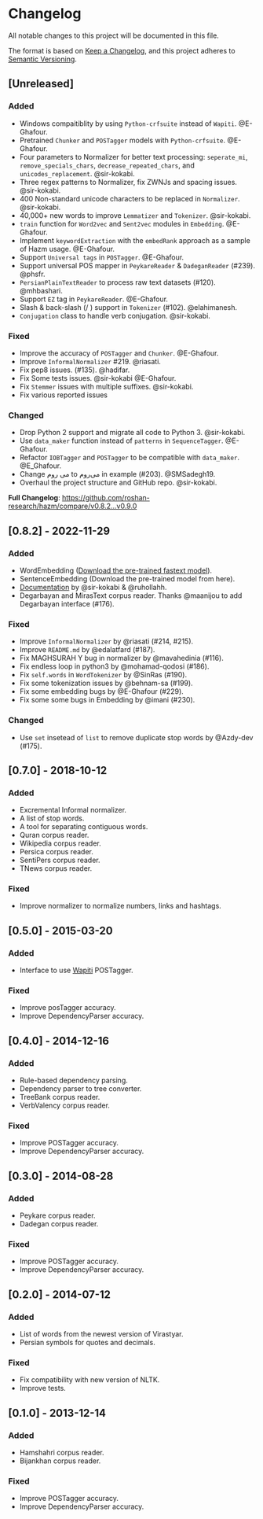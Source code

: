 # Changelog

All notable changes to this project will be documented in this file.

The format is based on [Keep a Changelog](https://keepachangelog.com/en/1.1.0/),
and this project adheres to [Semantic Versioning](https://semver.org/spec/v2.0.0.html).

## [Unreleased]

### Added
- Windows compaitiblity by using `Python-crfsuite` instead of `Wapiti`. @E-Ghafour.
- Pretrained `Chunker` and `POSTagger` models with `Python-crfsuite`. @E-Ghafour.
- Four parameters to Normalizer for better text processing: `seperate_mi`, `remove_specials_chars`, `decrease_repeated_chars`, and `unicodes_replacement`. @sir-kokabi.
- Three regex patterns to Normalizer, fix ZWNJs and spacing issues. @sir-kokabi.
- 400 Non-standard unicode characters to be replaced in `Normalizer`. @sir-kokabi.
- 40,000+ new words to improve `Lemmatizer` and `Tokenizer`. @sir-kokabi.
- `train` function for `Word2vec` and `Sent2vec` modules in `Embedding`. @E-Ghafour.
- Implement `keywordExtraction` with the `embedRank` approach as a sample of Hazm usage. @E-Ghafour.
- Support `Universal tags` in `POSTagger`. @E-Ghafour.
- Support universal POS mapper in `PeykareReader` & `DadeganReader` (#239). @phsfr.
- `PersianPlainTextReader` to process raw text datasets (#120). @mhbashari.
- Support `EZ` tag in `PeykareReader`. @E-Ghafour.
- Slash & back-slash (/ \) support in `Tokenizer` (#102). @elahimanesh.
- `Conjugation` class to handle verb conjugation. @sir-kokabi.

### Fixed
- Improve the accuracy of `POSTagger` and `Chunker`. @E-Ghafour.
- Improve `InformalNormalizer` #219. @riasati.
- Fix pep8 issues. (#135). @hadifar.
- Fix Some tests issues. @sir-kokabi @E-Ghafour.
- Fix `Stemmer` issues with multiple suffixes. @sir-kokabi.
- Fix various reported issues

### Changed
- Drop Python 2 support and migrate all code to Python 3. @sir-kokabi.
- Use `data_maker` function instead of `patterns` in `SequenceTagger`. @E-Ghafour.
- Refactor `IOBTagger` and `POSTagger` to be compatible with `data_maker`. @E_Ghafour.
- Change می روم to می‌روم in example (#203). @SMSadegh19.
- Overhaul the project structure and GitHub repo. @sir-kokabi.

**Full Changelog**: https://github.com/roshan-research/hazm/compare/v0.8.2...v0.9.0

## [0.8.2] - 2022-11-29

### Added

- WordEmbedding ([Download the pre-trained fastext model](https://mega.nz/file/GqZUlbpS#XRYP5FHbPK2LnLZ8IExrhrw3ZQ-jclNSVCz59uEhrxY)).
- SentenceEmbedding (Download the pre-trained model from here).
- [Documentation](https://www.roshan-ai.ir/hazm/docs/) by @sir-kokabi & @ruhollahh.
- Degarbayan and MirasText corpus reader. Thanks @maanijou to add Degarbayan interface (#176).

### Fixed

- Improve `InformalNormalizer` by @riasati (#214, #215).
- Improve `README.md` by @edalatfard (#187).
- Fix MAGHSURAH Y bug in normalizer by @mavahedinia (#116).
- Fix endless loop in python3 by @mohamad-qodosi (#186).
- Fix `self.words` in `WordTokenizer` by @SinRas (#190).
- Fix some tokenization issues by @behnam-sa (#199).
- Fix some embedding bugs by @E-Ghafour (#229).
- Fix some some bugs in Embedding by @imani (#230).

### Changed

- Use `set` insetead of `list` to remove duplicate stop words by @Azdy-dev (#175).

## [0.7.0] - 2018-10-12

### Added

- Excremental Informal normalizer.
- A list of stop words.
- A tool for separating contiguous words.
- Quran corpus reader.
- Wikipedia corpus reader.
- Persica corpus reader.
- SentiPers corpus reader.
- TNews corpus reader.

### Fixed

- Improve normalizer to normalize numbers, links and hashtags.

## [0.5.0] - 2015-03-20

### Added

- Interface to use [Wapiti](https://wapiti.limsi.fr/) POSTagger.

### Fixed

- Improve posTagger accuracy.
- Improve DependencyParser accuracy.
  

## [0.4.0] - 2014-12-16

### Added
- Rule-based dependency parsing.
- Dependency parser to tree converter.
- TreeBank corpus reader.
- VerbValency corpus reader.

### Fixed

- Improve POSTagger accuracy.
- Improve DependencyParser accuracy.

## [0.3.0] - 2014-08-28

### Added

- Peykare corpus reader.
- Dadegan corpus reader.

### Fixed

- Improve POSTagger accuracy.
- Improve DependencyParser accuracy.

## [0.2.0] - 2014-07-12

### Added
- List of words from the newest version of Virastyar.
- Persian symbols for quotes and decimals.

### Fixed
- Fix compatibility with new version of NLTK.
- Improve tests.


## [0.1.0] - 2013-12-14

### Added
- Hamshahri corpus reader.
- Bijankhan corpus reader.

### Fixed
- Improve POSTagger accuracy.
- Improve DependencyParser accuracy.
